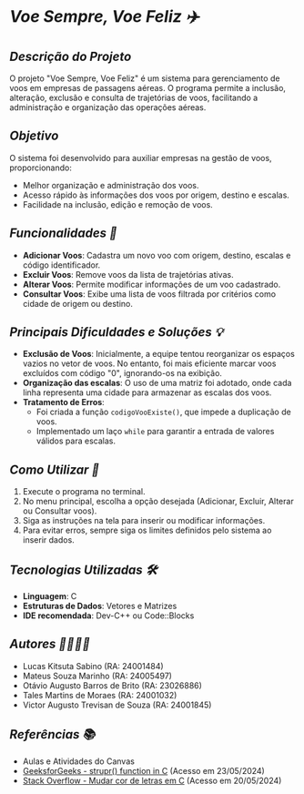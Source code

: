 *<h1>Voe Sempre, Voe Feliz ✈️</h1>*

*<h2>Descrição do Projeto</h2>*
O projeto "Voe Sempre, Voe Feliz" é um sistema para gerenciamento de voos em empresas de passagens aéreas. O programa permite a inclusão, alteração, exclusão e consulta de trajetórias de voos, facilitando a administração e organização das operações aéreas.

*<h2>Objetivo</h2>*
O sistema foi desenvolvido para auxiliar empresas na gestão de voos, proporcionando:

- Melhor organização e administração dos voos.
- Acesso rápido às informações dos voos por origem, destino e escalas.
- Facilidade na inclusão, edição e remoção de voos.

*<h2>Funcionalidades 🚀</h2>*
- **Adicionar Voos**: Cadastra um novo voo com origem, destino, escalas e código identificador.
- **Excluir Voos**: Remove voos da lista de trajetórias ativas.
- **Alterar Voos**: Permite modificar informações de um voo cadastrado.
- **Consultar Voos**: Exibe uma lista de voos filtrada por critérios como cidade de origem ou destino.

*<h2>Principais Dificuldades e Soluções 💡</h2>*
- **Exclusão de Voos**: Inicialmente, a equipe tentou reorganizar os espaços vazios no vetor de voos. No entanto, foi mais eficiente marcar voos excluídos com código "0", ignorando-os na exibição.
- **Organização das escalas**: O uso de uma matriz foi adotado, onde cada linha representa uma cidade para armazenar as escalas dos voos.
- **Tratamento de Erros**:
  - Foi criada a função `codigoVooExiste()`, que impede a duplicação de voos.
  - Implementado um laço `while` para garantir a entrada de valores válidos para escalas.

*<h2>Como Utilizar 📌</h2>*
1. Execute o programa no terminal.
2. No menu principal, escolha a opção desejada (Adicionar, Excluir, Alterar ou Consultar voos).
3. Siga as instruções na tela para inserir ou modificar informações.
4. Para evitar erros, sempre siga os limites definidos pelo sistema ao inserir dados.

*<h2>Tecnologias Utilizadas 🛠️</h2>*
- **Linguagem**: C
- **Estruturas de Dados**: Vetores e Matrizes
- **IDE recomendada**: Dev-C++ ou Code::Blocks

*<h2>Autores 👨‍💻👩‍💻</h2>*
- Lucas Kitsuta Sabino (RA: 24001484)
- Mateus Souza Marinho (RA: 24005497)
- Otávio Augusto Barros de Brito (RA: 23026886)
- Tales Martins de Moraes (RA: 24001032)
- Victor Augusto Trevisan de Souza (RA: 24001845)

*<h2>Referências 📚</h2>*
- Aulas e Atividades do Canvas
- [GeeksforGeeks - strupr() function in C](https://www.geeksforgeeks.org/strupr-function-in-c/) (Acesso em 23/05/2024)
- [Stack Overflow - Mudar cor de letras em C](https://pt.stackoverflow.com/questions/68872/c-mudar-cor-de-letras-v%C3%A1rias-cores-em-uma-s%C3%B3-tela) (Acesso em 20/05/2024)
